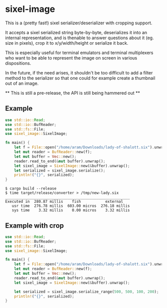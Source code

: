 # sixel-image
This is a (pretty fast!) sixel serializer/deserializer with cropping support.

It accepts a sixel serialized string byte-by-byte, deserializes it into an internal representation, and is thenable to answer questions about it (eg. size in pixels), crop it to x/y/width/height or serialize it back.

This is especially useful for terminal emulators and terminal multiplexers who want to be able to represent the image on screen in various dispositions.

In the future, if the need arises, it shouldn't be too difficult to add a filter method to the serializer so that one could for example create a thumbnail out of an image.

** This is still a pre-release, the API is still being hammered out **

## Example
```rust
use std::io::Read;
use std::io::BufReader;
use std::fs::File;
use sixel_image::SixelImage;

fn main() {
    let f = File::open("/home/aram/Downloads/lady-of-shalott.six").unwrap();
    let mut reader = BufReader::new(f);
    let mut buffer = Vec::new();
    reader.read_to_end(&mut buffer).unwrap();
    let sixel_image = SixelImage::new(&buffer).unwrap();
    let serialized = sixel_image.serialize();
    println!("{}", serialized);
}
```

```
$ cargo build --release
$ time target/release/converter > /tmp/new-lady.six
________________________________________________________
Executed in  280.87 millis    fish           external
   usr time  276.78 millis  603.00 micros  276.18 millis
   sys time    3.32 millis    0.00 micros    3.32 millis
```

## Example with crop
```rust
use std::io::Read;
use std::io::BufReader;
use std::fs::File;
use sixel_image::SixelImage;

fn main() {
    let f = File::open("/home/aram/Downloads/lady-of-shalott.six").unwrap();
    let mut reader = BufReader::new(f);
    let mut buffer = Vec::new();
    reader.read_to_end(&mut buffer).unwrap();
    let sixel_image = SixelImage::new(&buffer).unwrap();

    let serialized = sixel_image.serialize_range(500, 500, 100, 200);
    println!("{}", serialized);
}
```
